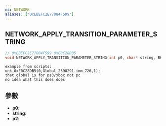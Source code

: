 ```yaml
---
ns: NETWORK
aliases: ["0xEBEFC2E77084F599"]
---
```

## NETWORK_APPLY_TRANSITION_PARAMETER_STRING

```c
// 0xEBEFC2E77084F599 0xE0C28DB5
void NETWORK_APPLY_TRANSITION_PARAMETER_STRING(int p0, char* string, BOOL p2);
```

```
example from scripts:  
unk_0xE0C28DB5(0,Global_2398291.imm_726,1);  
that global is for ps3/xbox not pc  
no idea what this does does  
```

## 參數
* **p0**: 
* **string**: 
* **p2**: 

